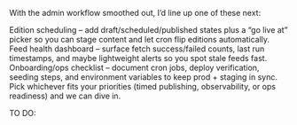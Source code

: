 With the admin workflow smoothed out, I’d line up one of these next:

Edition scheduling – add draft/scheduled/published states plus a “go live at” picker so you can stage content and let cron flip editions automatically.
Feed health dashboard – surface fetch success/failed counts, last run timestamps, and maybe lightweight alerts so you spot stale feeds fast.
Onboarding/ops checklist – document cron jobs, deploy verification, seeding steps, and environment variables to keep prod + staging in sync.
Pick whichever fits your priorities (timed publishing, observability, or ops readiness) and we can dive in.

TO DO:
